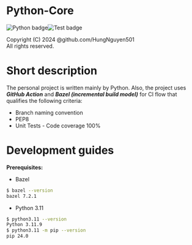 Python-Core
===
![Python badge](https://badgen.net/pypi/python/black)![Test badge](https://github.com/python/cpython/actions/workflows/build.yml/badge.svg?branch=main&event=push)



Copyright (C) 2024 @github.com/HungNguyen501<br>
All rights reserved.<br>

# Short description
The personal project is written mainly by Python. Also, the project uses ***GitHub Action*** and ***Bazel (incremental build model)*** for CI flow that qualifies the following criteria:
- Branch naming convention
- PEP8
- Unit Tests - Code coverage 100%

# Development guides
**Prerequisites:**
- Bazel
```bash
$ bazel --version
bazel 7.2.1
```
- Python 3.11
```bash
$ python3.11 --version
Python 3.11.9
$ python3.11 -m pip --version
pip 24.0
```
